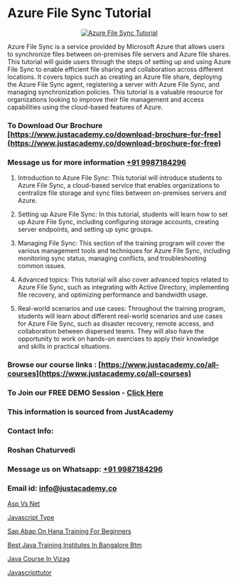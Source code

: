 # Azure File Sync Tutorial

<p align="center">
  <a href="https://justacademy.co/course-detail/microsoft-azure-training">
    <img src="https://justacademy.co/storage2/course_image/1708336833_course_image.png" alt="Azure File Sync Tutorial">
  </a>
</p>


Azure File Sync is a service provided by Microsoft Azure that allows users to synchronize files between on-premises file servers and Azure file shares. This tutorial will guide users through the steps of setting up and using Azure File Sync to enable efficient file sharing and collaboration across different locations. It covers topics such as creating an Azure file share, deploying the Azure File Sync agent, registering a server with Azure File Sync, and managing synchronization policies. This tutorial is a valuable resource for organizations looking to improve their file management and access capabilities using the cloud-based features of Azure.
### To Download Our Brochure [https://www.justacademy.co/download-brochure-for-free](https://www.justacademy.co/download-brochure-for-free)
### Message us for more information [+91 9987184296](https://api.whatsapp.com/send?phone=919987184296)
1) Introduction to Azure File Sync: This tutorial will introduce students to Azure File Sync, a cloud-based service that enables organizations to centralize file storage and sync files between on-premises servers and Azure.

2) Setting up Azure File Sync: In this tutorial, students will learn how to set up Azure File Sync, including configuring storage accounts, creating server endpoints, and setting up sync groups.

3) Managing File Sync: This section of the training program will cover the various management tools and techniques for Azure File Sync, including monitoring sync status, managing conflicts, and troubleshooting common issues.

4) Advanced topics: This tutorial will also cover advanced topics related to Azure File Sync, such as integrating with Active Directory, implementing file recovery, and optimizing performance and bandwidth usage.

5) Real-world scenarios and use cases: Throughout the training program, students will learn about different real-world scenarios and use cases for Azure File Sync, such as disaster recovery, remote access, and collaboration between dispersed teams. They will also have the opportunity to work on hands-on exercises to apply their knowledge and skills in practical situations.

### Browse our course links : [https://www.justacademy.co/all-courses](https://www.justacademy.co/all-courses) 
### To Join our FREE DEMO Session - [Click Here](https://www.justacademy.co/register-for-course-demo)


### This information is sourced from JustAcademy
### Contact Info:
### Roshan Chaturvedi
### Message us on Whatsapp: [+91 9987184296](https://api.whatsapp.com/send?phone=919987184296)
### Email id: [info@justacademy.co](mailto:info@justacademy.co)
                
[Asp Vs Net](https://www.linkedin.com/pulse/asp-vs-net-justacademy-chandigarh-jwkcc?trackingId=sPDlsfGpL%2FUkiHP5SsH%2FPQ%3D%3D&lipi=urn%3Ali%3Apage%3Ad_flagship3_company_admin%3BKQmokhDTSBO4c3m1OKbvVA%3D%3D)

[Javascript Type](https://www.linkedin.com/pulse/javascript-type-justacademy-boston-rnkce?trackingId=gf%2FrY2LO%2BIZ4JuegMTxWYw%3D%3D&lipi=urn%3Ali%3Apage%3Ad_flagship3_company_admin%3BTbY8fN%2BZSiWS3%2FqQQu1Jtw%3D%3D)

[Sap Abap On Hana Training For Beginners](https://medium.com/@AkashSingh2052/sap-abap-on-hana-training-for-beginners-b11de943eb19)

[Best Java Training Institutes In Bangalore Btm](https://medium.com/@kumarishimmi99/best-java-training-institutes-in-bangalore-btm-f68373fad2e9)

[Java Course In Vizag](https://justacademyin.github.io/justacademy/Java-Course-In-Vizag)

[Javascripttutor](https://justacademyin.github.io/Articles/Javascripttutor)

